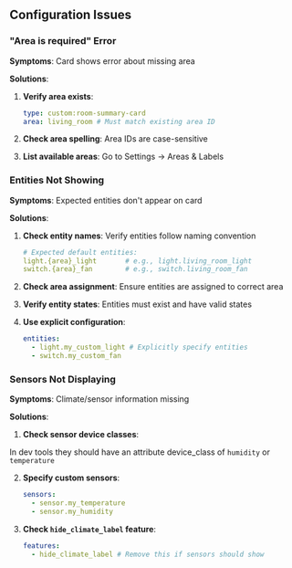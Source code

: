 ## Configuration Issues

### "Area is required" Error

**Symptoms**: Card shows error about missing area

**Solutions**:

1. **Verify area exists**:

   ```yaml
   type: custom:room-summary-card
   area: living_room # Must match existing area ID
   ```

2. **Check area spelling**: Area IDs are case-sensitive
3. **List available areas**: Go to Settings → Areas & Labels

### Entities Not Showing

**Symptoms**: Expected entities don't appear on card

**Solutions**:

1. **Check entity names**: Verify entities follow naming convention

   ```yaml
   # Expected default entities:
   light.{area}_light       # e.g., light.living_room_light
   switch.{area}_fan        # e.g., switch.living_room_fan
   ```

2. **Check area assignment**: Ensure entities are assigned to correct area

3. **Verify entity states**: Entities must exist and have valid states

4. **Use explicit configuration**:
   ```yaml
   entities:
     - light.my_custom_light # Explicitly specify entities
     - switch.my_custom_fan
   ```

### Sensors Not Displaying

**Symptoms**: Climate/sensor information missing

**Solutions**:

1. **Check sensor device classes**:

In dev tools they should have an attribute device_class of `humidity` or `temperature`

2. **Specify custom sensors**:

   ```yaml
   sensors:
     - sensor.my_temperature
     - sensor.my_humidity
   ```

3. **Check `hide_climate_label` feature**:
   ```yaml
   features:
     - hide_climate_label # Remove this if sensors should show
   ```
